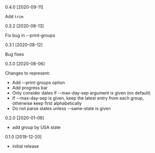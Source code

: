 0.4.0 [2020-09-11]

Add `trim`

0.3.2 [2020-08-13]

Fix bug in --print-groups

0.3.1 [2020-08-12]

Bug fixes

0.3.0 [2020-08-06]

Changes to represent:
 * Add --print-groups option
 * Add progress bar
 * Only consider dates if --max-day-sep argument is given (no default)
 * If --max-day-sep is given, keep the latest entry from each group, otherwise
   keep first alphabetically
 * Do not parse states unless --same-state is given 

0.2.0 [2020-01-06]

 * add group by USA state

0.1.0 [2019-12-20]

 * initial release

